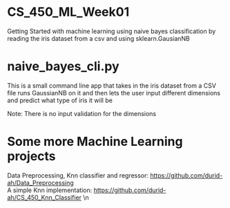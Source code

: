 # CS_450_ML_Week01
Getting Started with machine learning using naive bayes classification by reading the iris dataset from a csv and using sklearn.GausianNB


# naive_bayes_cli.py

This is a small command line app that takes in the iris dataset from a CSV file runs GaussianNB on it and then lets the user input different
dimensions and predict what type of iris it will be

Note: There is no input validation for the dimensions

# Some more Machine Learning projects

Data Preprocessing, Knn classifier and regressor: https://github.com/durid-ah/Data_Preprocessing  
A simple Knn implementation: https://github.com/durid-ah/CS_450_Knn_Classifier \n
